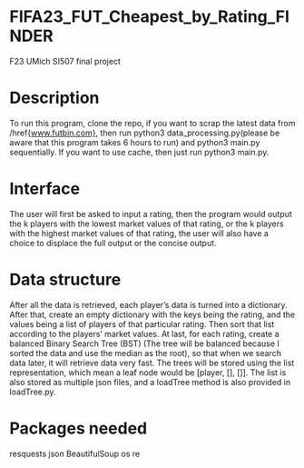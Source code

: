 # FIFA23_FUT_Cheapest_by_Rating_FINDER
F23 UMich SI507 final project

# Description
To run this program, clone the repo, if you want to scrap the latest data from /href{www.futbin.com}, then run python3 data_processing.py(please be aware that this program takes 6 hours to run) and python3 main.py sequentially. If you want to use cache, then just run python3 main.py.

# Interface
The user will first be asked to input a rating, then the program would output the k players with the lowest market values of that rating, or the k players with the highest market values of that rating, the user will also have a choice to displace the full output or the concise output.

# Data structure
After all the data is retrieved, each player’s data is turned into a dictionary. After that, create an empty dictionary with the keys being the rating, and the values being a list of players of that particular rating. Then sort that list according to the players’ market values. At last, for each rating, create a balanced Binary Search Tree (BST) (The tree will be balanced because I sorted the data and use the median as the root), so that when we search data later, it will retrieve data very fast. The trees will be stored using the list representation, which mean a leaf node would be [player, [], []]. The list is also stored as multiple json files, and a loadTree method is also provided in loadTree.py.

# Packages needed
resquests
json
BeautifulSoup
os
re
